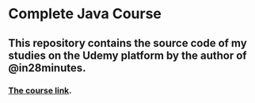 # Complete Java Course

## This repository contains the source code of my studies on the Udemy platform by the author of @in28minutes.

### [The course link](https://www.udemy.com/course/java-programming-tutorial-for-beginners/).
